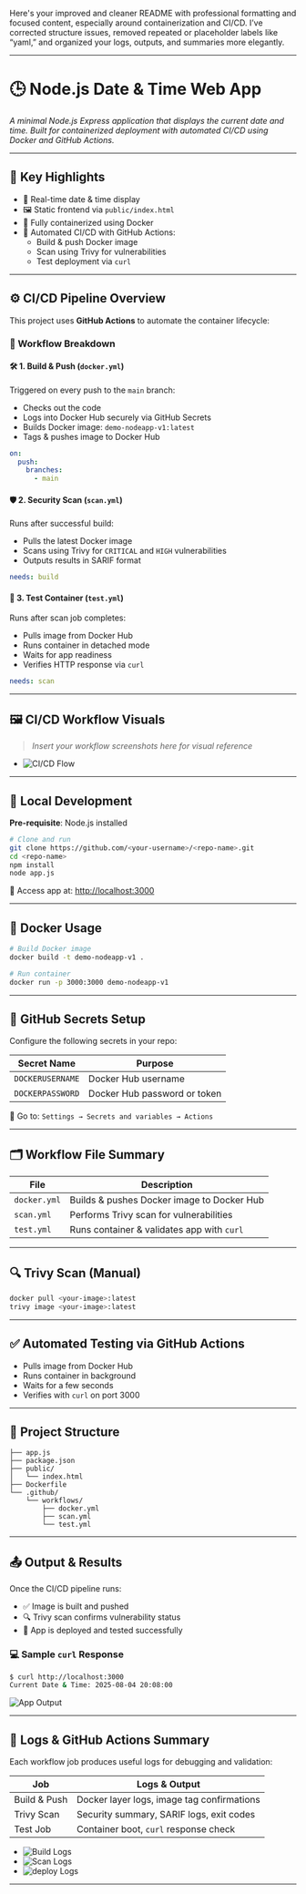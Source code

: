 Here's your improved and cleaner README with professional formatting and focused content, especially around containerization and CI/CD. I’ve corrected structure issues, removed repeated or placeholder labels like “yaml,” and organized your logs, outputs, and summaries more elegantly.

---

# 🕒 Node.js Date & Time Web App

*A minimal Node.js Express application that displays the current date and time. Built for containerized deployment with automated CI/CD using Docker and GitHub Actions.*

---

## 🌟 Key Highlights

- 📅 Real-time date & time display  
- 🖼️ Static frontend via `public/index.html`  
- 🐳 Fully containerized using Docker  
- 🔄 Automated CI/CD with GitHub Actions:
  - Build & push Docker image  
  - Scan using Trivy for vulnerabilities  
  - Test deployment via `curl`  

---

## ⚙️ CI/CD Pipeline Overview

This project uses **GitHub Actions** to automate the container lifecycle:

### 🔄 Workflow Breakdown

#### 🛠️ 1. Build & Push (`docker.yml`)
Triggered on every push to the `main` branch:

- Checks out the code  
- Logs into Docker Hub securely via GitHub Secrets  
- Builds Docker image: `demo-nodeapp-v1:latest`  
- Tags & pushes image to Docker Hub  

```yaml
on:
  push:
    branches:
      - main
```

#### 🛡️ 2. Security Scan (`scan.yml`)
Runs after successful build:

- Pulls the latest Docker image  
- Scans using Trivy for `CRITICAL` and `HIGH` vulnerabilities  
- Outputs results in SARIF format  

```yaml
needs: build
```

#### 🧪 3. Test Container (`test.yml`)
Runs after scan job completes:

- Pulls image from Docker Hub  
- Runs container in detached mode  
- Waits for app readiness  
- Verifies HTTP response via `curl`  

```yaml
needs: scan
```

---

## 🖼️ CI/CD Workflow Visuals

> _Insert your workflow screenshots here for visual reference_

- ![CI/CD Flow](screenshots/cicd.png)

---

## 🚀 Local Development

**Pre-requisite**: Node.js installed

```bash
# Clone and run
git clone https://github.com/<your-username>/<repo-name>.git
cd <repo-name>
npm install
node app.js
```

🔗 Access app at: [http://localhost:3000](http://localhost:3000)

---

## 🐳 Docker Usage

```bash
# Build Docker image
docker build -t demo-nodeapp-v1 .

# Run container
docker run -p 3000:3000 demo-nodeapp-v1
```

---

## 🔐 GitHub Secrets Setup

Configure the following secrets in your repo:

| Secret Name      | Purpose                        |
|------------------|--------------------------------|
| `DOCKERUSERNAME` | Docker Hub username            |
| `DOCKERPASSWORD` | Docker Hub password or token   |

📍 Go to: `Settings → Secrets and variables → Actions`

---

## 🗂️ Workflow File Summary

| File            | Description                                      |
|------------------|--------------------------------------------------|
| `docker.yml`     | Builds & pushes Docker image to Docker Hub       |
| `scan.yml`       | Performs Trivy scan for vulnerabilities          |
| `test.yml`       | Runs container & validates app with `curl`       |

---

## 🔍 Trivy Scan (Manual)

```bash
docker pull <your-image>:latest
trivy image <your-image>:latest
```

---

## ✅ Automated Testing via GitHub Actions

- Pulls image from Docker Hub  
- Runs container in background  
- Waits for a few seconds  
- Verifies with `curl` on port 3000  

---

## 📁 Project Structure

```plaintext
├── app.js
├── package.json
├── public/
│   └── index.html
├── Dockerfile
└── .github/
    └── workflows/
        ├── docker.yml
        ├── scan.yml
        └── test.yml
```

---

## 📤 Output & Results

Once the CI/CD pipeline runs:

- ✅ Image is built and pushed  
- 🔍 Trivy scan confirms vulnerability status  
- 🚀 App is deployed and tested successfully  

### 💻 Sample `curl` Response

```bash
$ curl http://localhost:3000
Current Date & Time: 2025-08-04 20:08:00
```

![App Output](screenshots/output.png)

---

## 📜 Logs & GitHub Actions Summary

Each workflow job produces useful logs for debugging and validation:

| Job           | Logs & Output                            |
|---------------|-------------------------------------------|
| Build & Push  | Docker layer logs, image tag confirmations |
| Trivy Scan    | Security summary, SARIF logs, exit codes  |
| Test Job      | Container boot, `curl` response check     |

-   ![Build Logs](screenshots/log1.png)
-   ![Scan Logs](screenshots/log2.png)
-   ![deploy Logs](screenshots/log3.png)


---
